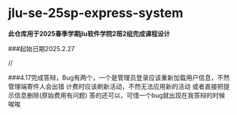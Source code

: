 # jlu-se-25sp-express-system

**此仓库用于2025春季学期jlu软件学院2班2组完成课程设计**

###起始日期2025.2.27

//


###4.17完成答辩，Bug有两个，一个是管理员登录应该重新加载用户信息，不然管理端寄件人会出错
计费时应该刷新活动，不然无法应用新的活动 或者直接把提示信息删除(原始费用有问题)
答的还可以，可惜一个bug就出现在我答辩的时候 唉唉
